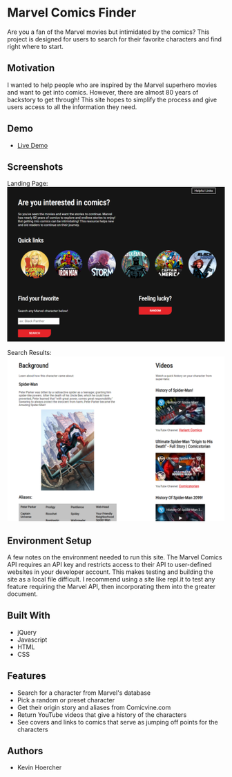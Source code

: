 # Marvel Comics Finder
Are you a fan of the Marvel movies but intimidated by the comics? This project is designed for users to search for their favorite characters and find right where to start.

## Motivation
I wanted to help people who are inspired by the Marvel superhero movies and want to get into comics. However, there are almost 80 years of backstory to get through! This site hopes to simplify the process and give users access to all the information they need. 

## Demo
- [Live Demo](https://khoerch.github.io/marvel-comics/)

## Screenshots 
Landing Page: 
![login screen](screenshots/landing-page-wide.png)

Search Results: 
![login screen](screenshots/results-page.png)

## Environment Setup
A few notes on the environment needed to run this site. The Marvel Comics API requires an API key and restricts access to their API to user-defined websites in your developer account. This makes testing and building the site as a local file difficult. I recommend using a site like repl.it to test any feature requiring the Marvel API, then incorporating them into the greater document.

## Built With
* jQuery
* Javascript
* HTML
* CSS

## Features
* Search for a character from Marvel's database
* Pick a random or preset character
* Get their origin story and aliases from Comicvine.com
* Return YouTube videos that give a history of the characters
* See covers and links to comics that serve as jumping off points for the characters

## Authors
* Kevin Hoercher